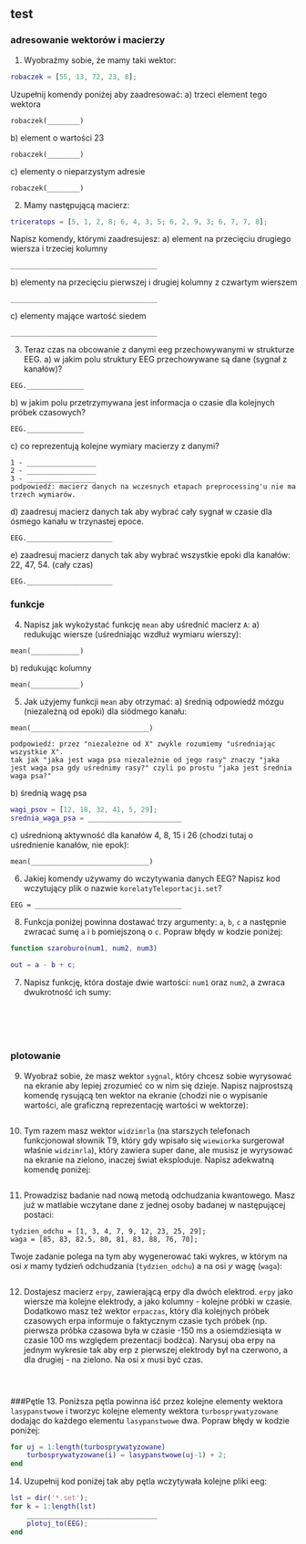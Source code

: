 test
----

### adresowanie wektorów i macierzy
1. Wyobraźmy sobie, że mamy taki wektor:
```matlab
robaczek = [55, 13, 72, 23, 8];
```
Uzupełnij komendy poniżej aby zaadresować:
a) trzeci element tego wektora
```
robaczek(________)
```
b) element o wartości 23
```
robaczek(________)
```
c) elementy o nieparzystym adresie
```
robaczek(________)
```

2. Mamy następującą macierz:
```matlab
triceratops = [5, 1, 2, 8; 6, 4, 3, 5; 6, 2, 9, 3; 6, 7, 7, 8];
```
Napisz komendy, którymi zaadresujesz:
a) element na przecięciu drugiego wiersza i trzeciej kolumny
```
____________________________________
```
b) elementy na przecięciu pierwszej i drugiej kolumny z czwartym wierszem
```
____________________________________
```
c) elementy mające wartość siedem
```
____________________________________
```

3. Teraz czas na obcowanie z danymi eeg przechowywanymi w strukturze EEG.
a) w jakim polu struktury EEG przechowywane są dane (sygnał z kanałów)?
```
EEG.______________
```
b) w jakim polu przetrzymywana jest informacja o czasie dla kolejnych próbek czasowych?
```
EEG.______________
```
c) co reprezentują kolejne wymiary macierzy z danymi?
```
1 - _________________
2 - _________________
3 - _________________
podpowiedź: macierz danych na wczesnych etapach preprocessing'u nie ma trzech wymiarów.
```
d) zaadresuj macierz danych tak aby wybrać cały sygnał w czasie dla ósmego kanału w trzynastej epoce.
```
EEG._____________________
```
e) zaadresuj macierz danych tak aby wybrać wszystkie epoki dla kanałów: 22, 47, 54. (cały czas)
```
EEG._____________________
```

### funkcje
4. Napisz jak wykożystać funkcję `mean` aby uśrednić macierz `A`:
a) redukując wiersze (uśredniając wzdłuż wymiaru wierszy):
```
mean(____________)
```
b) redukując kolumny
```
mean(____________)
```

5. Jak użyjemy funkcji `mean` aby otrzymać:
a) średnią odpowiedź mózgu (niezależną od epoki) dla siódmego kanału:
```
mean(_____________________________)

podpowiedź: przez "niezależne od X" zwykle rozumiemy "uśredniając wszystkie X".
tak jak "jaka jest waga psa niezależnie od jego rasy" znaczy "jaka jest waga psa gdy uśrednimy rasy?" czyli po prostu "jaka jest średnia waga psa?"
```
b) średnią wagę psa
```matlab
wagi_psov = [12, 18, 32, 41, 5, 29];
srednia_waga_psa = _______________________
```
c) uśrednioną aktywność dla kanałów 4, 8, 15 i 26 (chodzi tutaj o uśrednienie kanałów, nie epok):
```
mean(_____________________________)
```

6. Jakiej komendy używamy do wczytywania danych EEG? Napisz kod wczytujący plik o nazwie `korelatyTeleportacji.set`?
```
EEG = ____________________________________
```

8. Funkcja poniżej powinna dostawać trzy argumenty: `a`, `b`, `c` a następnie zwracać sumę `a` i `b` pomiejszoną o `c`. Popraw błędy w kodzie poniżej:
```matlab
function szaroburo(num1, num2, num3)

out = a - b + c;
```

7. Napisz funkcję, która dostaje dwie wartości: `num1` oraz `num2`, a zwraca dwukrotność ich sumy:
```





```

### plotowanie
9. Wyobraź sobie, że masz wektor `sygnal`, który chcesz sobie wyrysować na ekranie aby lepiej zrozumieć co w nim się dzieje. Napisz najprostszą komendę rysującą ten wektor na ekranie (chodzi nie o wypisanie wartości, ale graficzną reprezentację wartości w wektorze):
```

```

10. Tym razem masz wektor `widzimrla` (na starszych telefonach funkcjonował słownik T9, który gdy wpisało się `wiewiorka` surgerował właśnie `widzimrla`), który zawiera super dane, ale musisz je wyrysować na ekranie na zielono, inaczej świat eksploduje. Napisz adekwatną komendę poniżej:
```

```

11. Prowadzisz badanie nad nową metodą odchudzania kwantowego. Masz już w matlabie wczytane dane z jednej osoby badanej w następującej postaci:
```
tydzien_odchu = [1, 3, 4, 7, 9, 12, 23, 25, 29];
waga = [85, 83, 82.5, 80, 81, 83, 88, 76, 70];
```
Twoje zadanie polega na tym aby wygenerować taki wykres, w którym na osi *x* mamy tydzień odchudzania (`tydzien_odchu`) a na osi *y* wagę (`waga`):
```

```

12. Dostajesz macierz `erpy`, zawierającą erpy dla dwóch elektrod. `erpy` jako wiersze ma kolejne elektrody, a jako kolumny - kolejne próbki w czasie. Dodatkowo masz też wektor `erpaczas`, który dla kolejnych próbek czasowych erpa informuje o faktycznym czasie tych próbek (np. pierwsza próbka czasowa była w czasie -150 ms a osiemdziesiąta w czasie 100 ms względem prezentacji bodźca).
Narysuj oba erpy na jednym wykresie tak aby erp z pierwszej elektrody był na czerwono, a dla drugiej - na zielono. Na osi *x* musi być czas.
```



```

###Pętle
13. Poniższa pętla powinna iść przez kolejne elementy wektora `lasypanstwowe` i tworzyc kolejne elementy wektora `turbosprywatyzowane` dodając do każdego elementu `lasypanstwowe` dwa. Popraw błędy w kodzie poniżej:
```matlab
for uj = 1:length(turbosprywatyzowane)
	turbosprywatyzowane(i) = lasypanstwowe(uj-1) + 2;
end 
```

14. Uzupełnij kod poniżej tak aby pętla wczytywała kolejne pliki eeg:
```matlab
lst = dir('*.set');
for k = 1:length(lst)
	________________________________
	plotuj_to(EEG);
end
